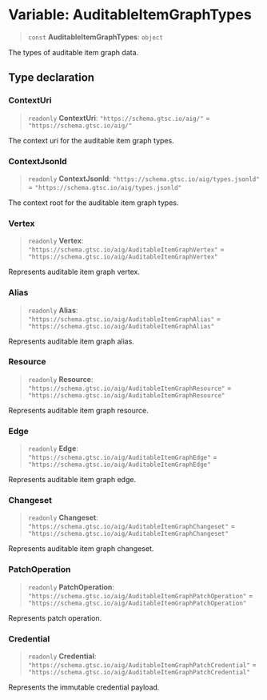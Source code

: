 # Variable: AuditableItemGraphTypes

> `const` **AuditableItemGraphTypes**: `object`

The types of auditable item graph data.

## Type declaration

### ContextUri

> `readonly` **ContextUri**: `"https://schema.gtsc.io/aig/"` = `"https://schema.gtsc.io/aig/"`

The context uri for the auditable item graph types.

### ContextJsonld

> `readonly` **ContextJsonld**: `"https://schema.gtsc.io/aig/types.jsonld"` = `"https://schema.gtsc.io/aig/types.jsonld"`

The context root for the auditable item graph types.

### Vertex

> `readonly` **Vertex**: `"https://schema.gtsc.io/aig/AuditableItemGraphVertex"` = `"https://schema.gtsc.io/aig/AuditableItemGraphVertex"`

Represents auditable item graph vertex.

### Alias

> `readonly` **Alias**: `"https://schema.gtsc.io/aig/AuditableItemGraphAlias"` = `"https://schema.gtsc.io/aig/AuditableItemGraphAlias"`

Represents auditable item graph alias.

### Resource

> `readonly` **Resource**: `"https://schema.gtsc.io/aig/AuditableItemGraphResource"` = `"https://schema.gtsc.io/aig/AuditableItemGraphResource"`

Represents auditable item graph resource.

### Edge

> `readonly` **Edge**: `"https://schema.gtsc.io/aig/AuditableItemGraphEdge"` = `"https://schema.gtsc.io/aig/AuditableItemGraphEdge"`

Represents auditable item graph edge.

### Changeset

> `readonly` **Changeset**: `"https://schema.gtsc.io/aig/AuditableItemGraphChangeset"` = `"https://schema.gtsc.io/aig/AuditableItemGraphChangeset"`

Represents auditable item graph  changeset.

### PatchOperation

> `readonly` **PatchOperation**: `"https://schema.gtsc.io/aig/AuditableItemGraphPatchOperation"` = `"https://schema.gtsc.io/aig/AuditableItemGraphPatchOperation"`

Represents patch operation.

### Credential

> `readonly` **Credential**: `"https://schema.gtsc.io/aig/AuditableItemGraphPatchCredential"` = `"https://schema.gtsc.io/aig/AuditableItemGraphPatchCredential"`

Represents the immutable credential payload.
